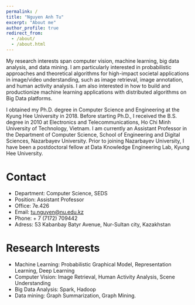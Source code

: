 ```yaml
---
permalink: /
title: "Nguyen Anh Tu"
excerpt: "About me"
author_profile: true
redirect_from: 
  - /about/
  - /about.html
---
```


My research interests span computer vision, machine learning, big data analysis, and data mining. I am particularly interested in probabilistic approaches and theoretical algorithms for high-impact societal applications in image/video understanding, such as image retrieval, image annotation, and human activity analysis. I am also interested in how to build and productionize machine learning applications with distributed algorithms on Big Data platforms.

I obtained my Ph.D. degree in Computer Science and Engineering at the Kyung Hee University in 2018. Before starting Ph.D., I received the B.S. degree in 2010 at Electronics and Telecommunications, Ho Chi Minh University of Technology, Vietnam. I am currently an Assistant Professor in the Department of Computer Science, School of Engineering and Digital Sciences, Nazarbayev University. Prior to joining Nazarbayev University, I have been a postdoctoral fellow at Data Knowledge Engineering Lab, Kyung Hee University.

Contact
======
- Department: Computer Science, SEDS
- Position: Assistant Professor
- Office: 7e.426
- Email: tu.nguyen@nu.edu.kz
- Phone: + 7 (7172) 709442
- Adress: 53 Kabanbay Batyr Avenue, Nur-Sultan city, Kazakhstan

Research Interests
==================
- Machine Learning: Probabilistic Graphical Model, Representation Learning, Deep Learning
- Computer Vision: Image Retrieval, Human Activity Analysis, Scene Understanding
- Big Data Analysis: Spark, Hadoop
- Data mining: Graph Summarization, Graph Mining.
